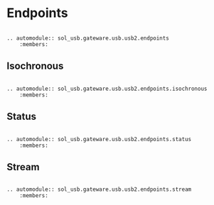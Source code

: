 # Endpoints

```{eval-rst}

.. automodule:: sol_usb.gateware.usb.usb2.endpoints
	:members:

```

## Isochronous


```{eval-rst}

.. automodule:: sol_usb.gateware.usb.usb2.endpoints.isochronous
	:members:

```

## Status


```{eval-rst}

.. automodule:: sol_usb.gateware.usb.usb2.endpoints.status
	:members:

```

## Stream


```{eval-rst}

.. automodule:: sol_usb.gateware.usb.usb2.endpoints.stream
	:members:

```
